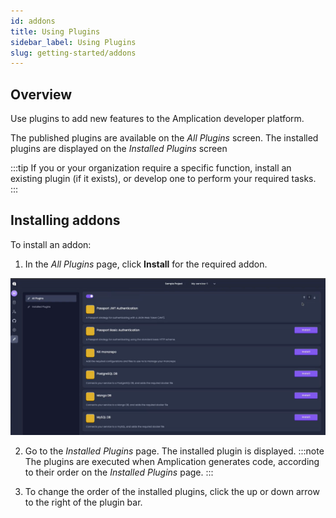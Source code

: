 ```yaml
---
id: addons
title: Using Plugins
sidebar_label: Using Plugins 
slug: getting-started/addons 
---
```



## Overview 
Use  plugins to add new features to the Amplication developer platform.

The published plugins are available on the _All Plugins_ screen.
The installed plugins are displayed on the _Installed Plugins_ screen
 

:::tip
If you or your organization require a specific function, install an existing plugin (if it exists), or develop one to perform your required tasks.
:::

## Installing addons
 To install an addon:
 1. In the _All Plugins_ page, click **Install** for the required addon. 

![](./assets/all-addons.png)

2. Go to the _Installed Plugins_ page. The installed plugin is displayed. 
:::note
The plugins are executed when Amplication generates code, according to their order on the _Installed Plugins_ page.
:::

3. To change the order of the installed plugins, click the up or down arrow to the right of the plugin bar.





